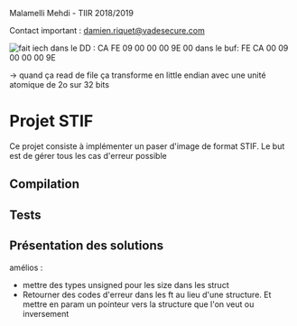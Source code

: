 Malamelli Mehdi - TIIR 2018/2019

Contact important : damien.riquet@vadesecure.com

![fait iech](https://i.imgur.com/yijCLef.png)
dans le DD : CA FE 09 00 00 00 9E 00
dans le buf: FE CA 00 09 00 00 00 9E

-> quand ça read de file ça transforme en little endian avec une unité atomique de 2o sur 32 bits

# Projet STIF

Ce projet consiste à implémenter un paser d'image de format STIF. Le but est de gérer tous les cas d'erreur possible

## Compilation

## Tests

## Présentation des solutions



amélios :

* mettre des types unsigned pour les size dans les struct
* Retourner des codes d'erreur dans les ft au lieu d'une structure. Et mettre en param un pointeur vers la structure que l'on veut ou inversement 
